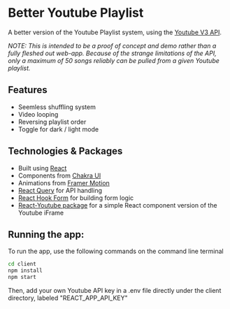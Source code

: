 # Better Youtube Playlist

A better version of the Youtube Playlist system, using the [Youtube V3 API](https://developers.google.com/youtube/v3/).

_NOTE: This is intended to be a proof of concept and demo rather than a fully fleshed out web-app. Because of the strange limitations of the API, only a maximum of 50 songs reliably can be pulled from a given Youtube playlist._

## Features

- Seemless shuffling system
- Video looping
- Reversing playlist order
- Toggle for dark / light mode

## Technologies & Packages

- Built using [React](https://reactjs.org/)
- Components from [Chakra UI](https://chakra-ui.com/)
- Animations from [Framer Motion](https://www.framer.com/motion/)
- [React Query](https://react-query.tanstack.com/) for API handling
- [React Hook Form](https://react-hook-form.com/) for building form logic
- [React-Youtube package](https://www.npmjs.com/package/react-youtube) for a simple React component version of the Youtube iFrame

## Running the app:

To run the app, use the following commands on the command line terminal

```sh
cd client
npm install
npm start
```

Then, add your own Youtube API key in a .env file directly under the client directory, labeled "REACT_APP_API_KEY"
